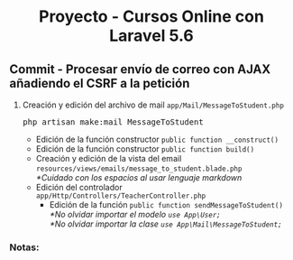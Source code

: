 
<!-- Title -->
<h1 align="center">Proyecto - Cursos Online con Laravel 5.6</h1>
<!-- End Title -->

<!-- Commit name -->
<h2>Commit - <strong>Procesar envío de correo con AJAX añadiendo el CSRF a la petición</strong></h2>
<!-- End Commit name -->

<!-- Commit instructions -->
<ol>
  <li>
    Creación y edición del archivo de mail <code>app/Mail/MessageToStudent.php</code>
    <pre>php artisan make:mail MessageToStudent</pre>
    <ul>
      <li>Edición de la función constructor <code>public function __construct()</code></li>
      <li>Edición de la función constructor <code>public function build()</code></li>
      <li>
        Creación y edición de la vista del email <code>resources/views/emails/message_to_student.blade.php</code>
        <br>
        <em>*Cuidado con los espacios al usar lenguaje markdown</em>
      </li>
      <li>
        Edición del controlador <code>app/Http/Controllers/TeacherController.php</code>
        <ul>
          <li>
            Edición de la función <code>public function sendMessageToStudent()</code>
            <br>
            <em>*No olvidar importar el modelo <code>use App\User;</code></em>
            <br>
            <em>*No olvidar importar la clase <code>use App\Mail\MessageToStudent;</code></em>
          </li>
        </ul>
      </li>
    </ul>
  </li>
</ol>
<!-- End Commit instructions -->

  <!-- Notes -->
  <h3>Notas:</h3>
  <ul>
    
  </ul>

  <em></em>
  <!-- End notes -->